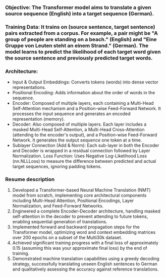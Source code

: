 
### Objective: The Transformer model aims to translate a given source sequence (English) into a target sequence (German).

### Training Data: It trains on (source sentence, target sentence) pairs extracted from a corpus. For example, a pair might be "A group of people are standing on a beach." (English) and "Eine Gruppe von Leuten steht an einem Strand." (German). The model learns to predict the likelihood of each target word given the source sentence and previously predicted target words.

### Architecture:
- Input & Output Embeddings: Converts tokens (words) into dense vector representations.
- Positional Encoding: Adds information about the order of words in the sequence.
- Encoder: Composed of multiple layers, each containing a Multi-Head Self-Attention mechanism and a Position-wise Feed-Forward Network. It processes the input sequence and generates an encoded representation (memory).
- Decoder: Also composed of multiple layers. Each layer includes a masked Multi-Head Self-Attention, a Multi-Head Cross-Attention (attending to the encoder's output), and a Position-wise Feed-Forward Network. It generates the output sequence one token at a time.
- Sublayer Connection (Add & Norm): Each sub-layer in both the Encoder and Decoder is wrapped in a residual connection followed by Layer Normalization.
Loss Function: Uses Negative Log-Likelihood Loss (nn.NLLLoss) to measure the difference between predicted and actual target sequences, ignoring padding tokens.

### Resume description
1. Developed a Transformer-based Neural Machine Translation (NMT) model from scratch, implementing core architectural components including Multi-Head Attention, Positional Encodings, Layer Normalization, and Feed-Forward Networks.
2. Engineered a complete Encoder-Decoder architecture, handling masked self-attention in the decoder to prevent attending to future tokens, enabling sequential generation of translations.
3. Implemented forward and backward propagation steps for the Transformer model, optimizing word and context embedding matrices over 200 epochs on a subset of the Multi30k dataset.
4. Achieved significant training progress with a final loss of approximately 0.15 (assuming this was your approximate final loss) by the end of training.
5. Demonstrated machine translation capabilities using a greedy decoding strategy, successfully translating unseen English sentences to German and qualitatively assessing the accuracy against reference translations.







